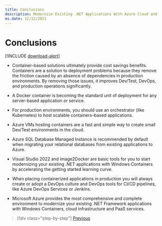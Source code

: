 ```yaml
---
title: Conclusions
description: Modernize Existing .NET Applications With Azure Cloud and Windows Containers | conclusions
ms.date: 12/12/2021
---
```

# Conclusions

[!INCLUDE [download-alert](includes/download-alert.md)]

- Container-based solutions ultimately provide cost savings benefits. Containers are a solution to deployment problems because they remove the friction caused by an absence of dependencies in production environments. By removing those issues, it improves Dev/Test, DevOps, and production operations significantly.

- A Docker container is becoming the standard unit of deployment for any server-based application or service.

- For production environments, you should use an orchestrator (like Kubernetes) to host scalable containers­­–based applications.

- Azure VMs hosting containers are a fast and simple way to create small Dev/Test environments in the cloud.

- Azure SQL Database Managed Instance is recommended by default when migrating your relational databases from existing applications to Azure.

- Visual Studio 2022 and Image2Docker are basic tools for you to start modernizing your existing .NET applications with Windows Containers by accelerating the getting started learning curve.

- When placing containerized applications in production you will always create or adopt a DevOps culture and DevOps tools for CI/CD pipelines, like Azure DevOps Services or Jenkins.

- Microsoft Azure provides the most comprehensive and complete environment to modernize your existing .NET Framework applications with Windows Containers, cloud infrastructure and PaaS services.

>[!div class="step-by-step"]
>[Previous](walkthroughs-technical-get-started-overview.md)
